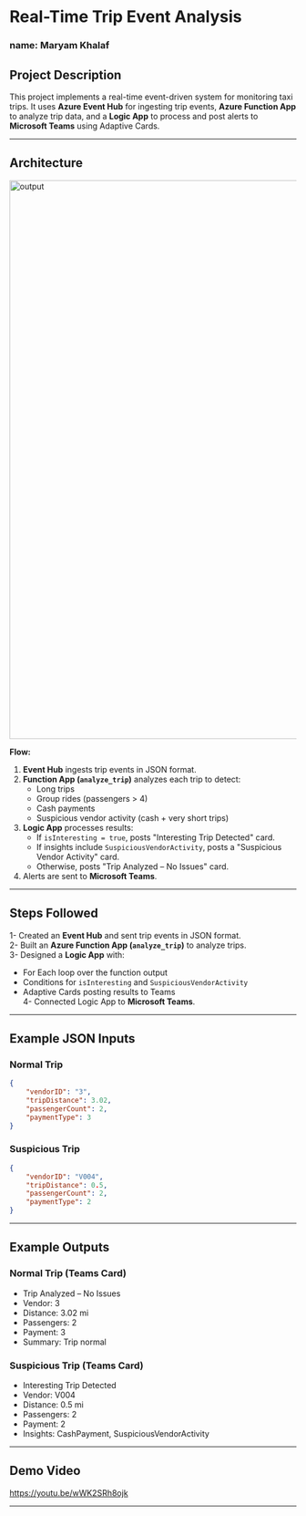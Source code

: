 
# Real-Time Trip Event Analysis

### name: Maryam Khalaf

##  Project Description
This project implements a real-time event-driven system for monitoring taxi trips. It uses **Azure Event Hub** for ingesting trip events, **Azure Function App** to analyze trip data, and a **Logic App** to process and post alerts to **Microsoft Teams** using Adaptive Cards.

---

##  Architecture

<img width="1580" height="980" alt="output" src="https://github.com/user-attachments/assets/a97001f0-5521-4357-a480-427b14a47add" />


**Flow:**
1. **Event Hub** ingests trip events in JSON format.
2. **Function App (`analyze_trip`)** analyzes each trip to detect:
   - Long trips
   - Group rides (passengers > 4)
   - Cash payments
   - Suspicious vendor activity (cash + very short trips)
3. **Logic App** processes results:
   - If `isInteresting = true`, posts "Interesting Trip Detected" card.
   - If insights include `SuspiciousVendorActivity`, posts a "Suspicious Vendor Activity" card.
   - Otherwise, posts "Trip Analyzed – No Issues" card.
4. Alerts are sent to **Microsoft Teams**.

---

##  Steps Followed
 1- Created an **Event Hub** and sent trip events in JSON format.  
 2- Built an **Azure Function App (`analyze_trip`)** to analyze trips.  
 3- Designed a **Logic App** with:
   - For Each loop over the function output
   - Conditions for `isInteresting` and `SuspiciousVendorActivity`
   - Adaptive Cards posting results to Teams  
 4- Connected Logic App to **Microsoft Teams**.

---

##  Example JSON Inputs
###  Normal Trip
```json
{
    "vendorID": "3",
    "tripDistance": 3.02,
    "passengerCount": 2,
    "paymentType": 3
}
```

###  Suspicious Trip
```json
{
    "vendorID": "V004",
    "tripDistance": 0.5,
    "passengerCount": 2,
    "paymentType": 2
}
```

---

##  Example Outputs
### Normal Trip (Teams Card)
-  Trip Analyzed – No Issues  
- Vendor: 3  
- Distance: 3.02 mi  
- Passengers: 2  
- Payment: 3  
- Summary: Trip normal  

### Suspicious Trip (Teams Card)
-  Interesting Trip Detected  
- Vendor: V004  
- Distance: 0.5 mi  
- Passengers: 2  
- Payment: 2  
- Insights: CashPayment, SuspiciousVendorActivity  

---

##  Demo Video

https://youtu.be/wWK2SRh8ojk


---
